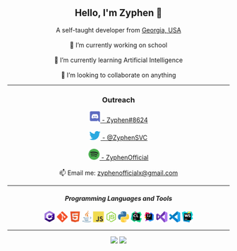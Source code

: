 <div align="center">
    <h2> Hello, I'm Zyphen 👋 </h2>
    A self-taught developer from <a href="https://www.google.com/maps/search/?api=1&query=Georgia,USA">Georgia, USA</a>
    <br><br>
    🔭 I’m currently working on school
    <br><br>
    🌱 I’m currently learning Artificial Intelligence
    <br><br>
    👯 I’m looking to collaborate on anything
    <hr>
    <h3> Outreach</h3>
    <a href="https://discord.com/">
    <img alt="Discord: Zyphen#8624", width="25px" src="https://raw.githubusercontent.com/ZyphenSVC/ZyphenSVC/master/assets/discord.svg"> - Zyphen#8624
    </a>
    <br><br>
    <a href="https://twitter.com/ZyphenSVC">
    <img alt="Zyphen's Twitter", width="25px" src="https://raw.githubusercontent.com/ZyphenSVC/ZyphenSVC/master/assets/twitter.svg"> - @ZyphenSVC
    </a>
    <br><br>
    <a href="https://open.spotify.com/user/u1td5l8mfiale0719g49k6f0h">
    <img alt="Zyphen's Spotify", width="25px" src="https://raw.githubusercontent.com/ZyphenSVC/ZyphenSVC/master/assets/spotify.svg"> - ZyphenOfficial
    </a>
    <br><br>    
    📫 Email me: <a href="mailto:zyphenofficialx@gmail.com">zyphenofficialx@gmail.com</a>
    <hr>
    <h4> <i> Programming Languages and Tools </i> </h4>
    <code><img width="25px" src="https://raw.githubusercontent.com/ZyphenSVC/ZyphenSVC/master/assets/cs.svg"></code>
    <code><img width="25px" src="https://raw.githubusercontent.com/ZyphenSVC/ZyphenSVC/master/assets/git.svg"></code>
    <code><img width="25px" src="https://raw.githubusercontent.com/ZyphenSVC/ZyphenSVC/master/assets/html.svg"></code>
    <code><img width="20px" src="https://raw.githubusercontent.com/ZyphenSVC/ZyphenSVC/master/assets/java.svg"></code>
    <code><img width="25px" src="https://raw.githubusercontent.com/ZyphenSVC/ZyphenSVC/master/assets/javascript.svg"></code>
    <code><img width="25px" src="https://raw.githubusercontent.com/ZyphenSVC/ZyphenSVC/master/assets/nodejs.svg"></code>
    <code><img width="25px" src="https://raw.githubusercontent.com/ZyphenSVC/ZyphenSVC/master/assets/python.svg"></code>
    <code><img width="25px" src="https://raw.githubusercontent.com/ZyphenSVC/ZyphenSVC/master/assets/clion.svg"></code>
    <code><img width="25px" src="https://raw.githubusercontent.com/ZyphenSVC/ZyphenSVC/master/assets/intellij.svg"></code>
    <code><img width="25px" src="https://raw.githubusercontent.com/ZyphenSVC/ZyphenSVC/master/assets/visualstudio.svg"></code>
    <code><img width="25px" src="https://raw.githubusercontent.com/ZyphenSVC/ZyphenSVC/master/assets/visualstudiocode.svg"></code>
    <code><img width="25px" src="https://raw.githubusercontent.com/ZyphenSVC/ZyphenSVC/master/assets/webstorm.svg"></code>
    <hr>
    <img src="https://github-readme-stats.vercel.app/api?username=ZyphenSVC&show_icons=true&hide_border=true&theme=tokyonight"/>
    <img src="https://github-readme-stats.vercel.app/api/top-langs/?username=ZyphenSVC&layout=compact&theme=tokyonight"/>
